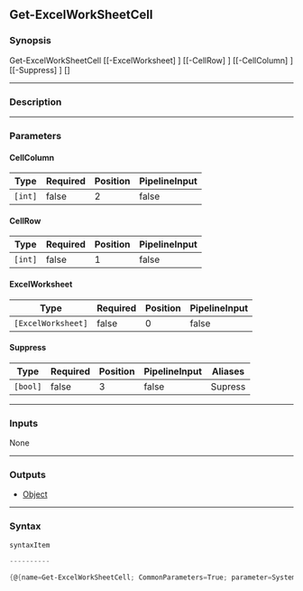 Get-ExcelWorkSheetCell
----------------------

### Synopsis

Get-ExcelWorkSheetCell [[-ExcelWorksheet] <ExcelWorksheet>] [[-CellRow] <int>] [[-CellColumn] <int>] [[-Suppress] <bool>] [<CommonParameters>]

---

### Description

---

### Parameters
#### **CellColumn**

|Type   |Required|Position|PipelineInput|
|-------|--------|--------|-------------|
|`[int]`|false   |2       |false        |

#### **CellRow**

|Type   |Required|Position|PipelineInput|
|-------|--------|--------|-------------|
|`[int]`|false   |1       |false        |

#### **ExcelWorksheet**

|Type              |Required|Position|PipelineInput|
|------------------|--------|--------|-------------|
|`[ExcelWorksheet]`|false   |0       |false        |

#### **Suppress**

|Type    |Required|Position|PipelineInput|Aliases|
|--------|--------|--------|-------------|-------|
|`[bool]`|false   |3       |false        |Supress|

---

### Inputs
None

---

### Outputs
* [Object](https://learn.microsoft.com/en-us/dotnet/api/System.Object)

---

### Syntax
```PowerShell
syntaxItem
```
```PowerShell
----------
```
```PowerShell
{@{name=Get-ExcelWorkSheetCell; CommonParameters=True; parameter=System.Object[]}}
```
